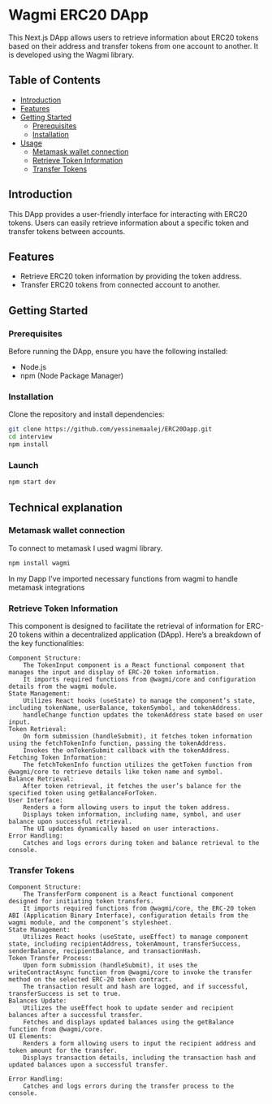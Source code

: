 # Wagmi ERC20 DApp

This Next.js DApp allows users to retrieve information about ERC20 tokens based on their address and transfer tokens from one account to another. It is developed using the Wagmi library.

## Table of Contents

- [Introduction](#introduction)
- [Features](#features)
- [Getting Started](#getting-started)
  - [Prerequisites](#prerequisites)
  - [Installation](#installation)
- [Usage](#Technical-Explanation)
  - [Metamask wallet connection](#metamask-wallet-connection)
  - [Retrieve Token Information](#retrieve-token-information)
  - [Transfer Tokens](#transfer-tokens)


## Introduction

This DApp provides a user-friendly interface for interacting with ERC20 tokens. Users can easily retrieve information about a specific token and transfer tokens between accounts.

## Features

- Retrieve ERC20 token information by providing the token address.
- Transfer ERC20 tokens from connected account to another.

## Getting Started

### Prerequisites

Before running the DApp, ensure you have the following installed:

- Node.js
- npm (Node Package Manager)

### Installation

Clone the repository and install dependencies:

```bash
git clone https://github.com/yessinemaalej/ERC20Dapp.git
cd interview
npm install
```
### Launch 
```bash
npm start dev
```
## Technical explanation 

### Metamask wallet connection
To connect to metamask I used wagmi library.
```bash
npm install wagmi
```
In my Dapp I've imported necessary functions from wagmi to handle metamask integrations

### Retrieve Token Information
This  component is designed to facilitate the retrieval of information for ERC-20 tokens within a decentralized application (DApp). Here’s a breakdown of the key functionalities:

	Component Structure:
		The TokenInput component is a React functional component that manages the input and display of ERC-20 token information.
		It imports required functions from @wagmi/core and configuration details from the wagmi module.
	State Management:
		Utilizes React hooks (useState) to manage the component’s state, including tokenName, userBalance, tokenSymbol, and tokenAddress.
		handleChange function updates the tokenAddress state based on user input.
	Token Retrieval:
		On form submission (handleSubmit), it fetches token information using the fetchTokenInfo function, passing the tokenAddress.
		Invokes the onTokenSubmit callback with the tokenAddress.
	Fetching Token Information:
	    The fetchTokenInfo function utilizes the getToken function from @wagmi/core to retrieve details like token name and symbol.
	Balance Retrieval:
	    After token retrieval, it fetches the user’s balance for the specified token using getBalanceForToken.
	User Interface:
	    Renders a form allowing users to input the token address.
	    Displays token information, including name, symbol, and user balance upon successful retrieval.
		The UI updates dynamically based on user interactions.
	Error Handling:
		Catches and logs errors during token and balance retrieval to the console.

### Transfer Tokens
	Component Structure:
		The TransferForm component is a React functional component designed for initiating token transfers.
		It imports required functions from @wagmi/core, the ERC-20 token ABI (Application Binary Interface), configuration details from the wagmi module, and the component’s stylesheet.
	State Management:
		Utilizes React hooks (useState, useEffect) to manage component state, including recipientAddress, tokenAmount, transferSuccess, senderBalance, recipientBalance, and transactionHash.
	Token Transfer Process:
		Upon form submission (handleSubmit), it uses the writeContractAsync function from @wagmi/core to invoke the transfer method on the selected ERC-20 token contract.
		The transaction result and hash are logged, and if successful, transferSuccess is set to true.
	Balances Update:
		Utilizes the useEffect hook to update sender and recipient balances after a successful transfer.
		Fetches and displays updated balances using the getBalance function from @wagmi/core.
	UI Elements:
    	Renders a form allowing users to input the recipient address and token amount for the transfer.
		Displays transaction details, including the transaction hash and updated balances upon a successful transfer.
	
	Error Handling:
		Catches and logs errors during the transfer process to the console.